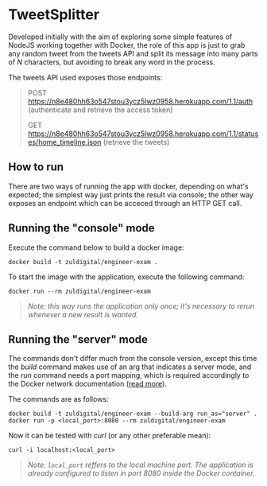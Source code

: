 # TweetSplitter

Developed initially with the aim of exploring some simple features of NodeJS working together with Docker, the role of this app is just to grab any random tweet from the tweets API and split its message into many parts of *N* characters, but avoiding to break any word in the process.

The tweets API used exposes those endpoints:
> POST https://n8e480hh63o547stou3ycz5lwz0958.herokuapp.com/1.1/auth
> (authenticate and retrieve the access token)
> 
> GET https://n8e480hh63o547stou3ycz5lwz0958.herokuapp.com/1.1/statuses/home_timeline.json
> (retrieve the tweets)

## How to run

There are two ways of running the app with docker, depending on what's expected; the simplest way just prints the result via console; the other way exposes an endpoint which can be acceced through an HTTP GET call.

## Running the "console" mode

Execute the command below to build a docker image:

```
docker build -t zuldigital/engineer-exam .
```

To start the image with the application, execute the following command:

```
docker run --rm zuldigital/engineer-exam
```

> *Note: this way runs the application only once; it's necessary to rerun whenever a new result is wanted.*

## Running the "server" mode

The commands don't differ much from the console version, except this time the *build* command makes use of an arg that indicates a server mode, and the *run* command needs a port mapping, which is required accordingly to the Docker network documentation ([read more](https://docs.docker.com/config/containers/container-networking/)).

The commands are as follows:

```
docker build -t zuldigital/engineer-exam --build-arg run_as="server" .
docker run -p <local_port>:8080 --rm zuldigital/engineer-exam
```

Now it can be tested with *curl* (or any other preferable mean):

```
curl -i localhost:<local_port>
```

> *Note: `local_port` reffers to the local machine port. The application is already configured to listen in port 8080 inside the Docker container.*